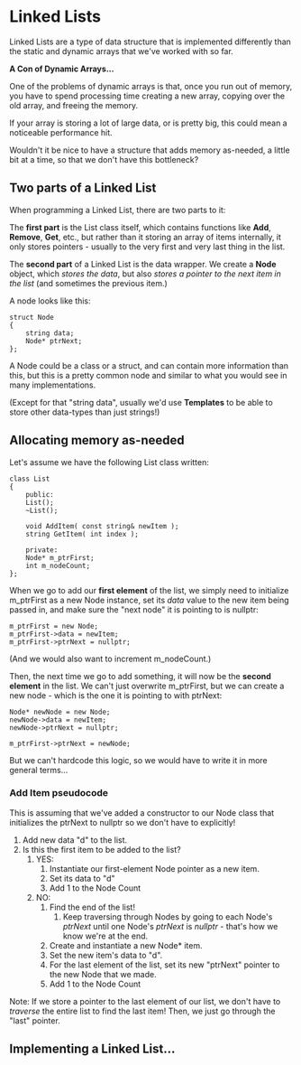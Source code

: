 # Linked Lists

Linked Lists are a type of data structure that is implemented differently than the static and dynamic arrays that we've worked with so far.

**A Con of Dynamic Arrays...**

One of the problems of dynamic arrays is that, once you run out of memory, you have to spend processing time creating a new array, copying over the old array, and freeing the memory.

If your array is storing a lot of large data, or is pretty big, this could mean a noticeable performance hit.

Wouldn't it be nice to have a structure that adds memory as-needed, a little bit at a time, so that we don't have this bottleneck?

## Two parts of a Linked List

When programming a Linked List, there are two parts to it: 

The **first part** is the List class itself, which contains functions like **Add**, **Remove**, **Get**, etc., but rather than it storing an array of items internally,  it only stores pointers - usually to the very first and very last thing in the list.

The **second part** of a Linked List is the data wrapper. We create a **Node** object, which *stores the data*, but also *stores a pointer to the next item in the list* (and sometimes the previous item.)

A node looks like this:

	struct Node
	{
		string data;
		Node* ptrNext;
	};

A Node could be a class or a struct, and can contain more information than this, but this is a pretty common node and similar to what you would see in many implementations.

(Except for that "string data", usually we'd use **Templates** to be able to store other data-types than just strings!)

## Allocating memory as-needed

Let's assume we have the following List class written:

	class List
	{
		public:
		List();
		~List();

		void AddItem( const string& newItem );
		string GetItem( int index );
	
		private:
		Node* m_ptrFirst;
		int m_nodeCount;
	};

When we go to add our **first element** of the list,
we simply need to initialize m_ptrFirst as a new Node instance, set its *data* value to the new item being passed in, and make sure the "next node" it is pointing to is nullptr:

	m_ptrFirst = new Node;
	m_ptrFirst->data = newItem;
	m_ptrFirst->ptrNext = nullptr;

(And we would also want to increment m_nodeCount.)

Then, the next time we go to add something, it will now be the **second element** in the list. We can't just overwrite m_ptrFirst, but we can create a new node - which is the one it is pointing to with ptrNext:

	Node* newNode = new Node;
	newNode->data = newItem;
	newNode->ptrNext = nullptr;

	m_ptrFirst->ptrNext = newNode;

But we can't hardcode this logic, so we would have to write it in more general terms...

### Add Item pseudocode

This is assuming that we've added a constructor to our Node class that initializes the ptrNext to nullptr so we don't have to explicitly!

1. Add new data "d" to the list.
2. Is this the first item to be added to the list?
	1. YES:
		1. Instantiate our first-element Node pointer as a new item.
		2. Set its data to "d" 
		3. Add 1 to the Node Count
	2. NO: 
		1. Find the end of the list!
			1. Keep traversing through Nodes by going to each Node's *ptrNext* until one Node's *ptrNext* is *nullptr* - that's how we know we're at the end.
		2. Create and instantiate a new Node* item.
		3. Set the new item's data to "d".
		4. For the last element of the list, set its new "ptrNext" pointer to the new Node that we made.
		5. Add 1 to the Node Count

Note: If we store a pointer to the last element of our list, we don't have to *traverse* the entire list to find the last item! Then, we just go through the "last" pointer.

## Implementing a Linked List...

